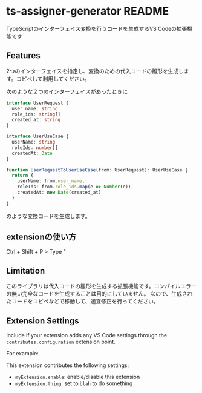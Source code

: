 # ts-assigner-generator README

TypeScriptのインターフェイス変換を行うコードを生成するVS Codeの拡張機能です

## Features

2つのインターフェイスを指定し、変換のための代入コードの雛形を生成します。コピペして利用してください。


次のような２つのインターフェイスがあったときに
```typescript
interface UserRequest {
  user_name: string
  role_ids: string[]
  created_at: string
}

interface UserUseCase {
  userName: string
  roleIds: number[]
  createdAt: Date 
}
```

```typescript
function UserRequestToUserUseCase(from: UserRequest): UserUseCase {
  return {
    userName: from.user_name,
    roleIds: from.role_ids.map(e => Number(e)),
    createdAt: new Date(created_at)
  }
}
```
のような変換コードを生成します。

## extensionの使い方

Ctrl + Shift + P > Type "


## Limitation

このライブラリは代入コードの雛形を生成する拡張機能です。コンパイルエラーの無い完全なコードを生成することは目的にしていません。
なので、生成されたコードをコピペなどで移動して、適宜修正を行ってください。



## Extension Settings

Include if your extension adds any VS Code settings through the `contributes.configuration` extension point.

For example:

This extension contributes the following settings:

* `myExtension.enable`: enable/disable this extension
* `myExtension.thing`: set to `blah` to do something

